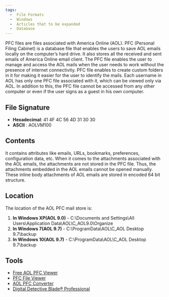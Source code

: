 ```yaml
---
tags:
  -  File Formats
  -  Windows
  -  Articles that to be expanded 
  -  Database
---
```

PFC files are files associated with America Online (AOL). PFC (Personal
Filing Cabinet) is a database file that enables the users to save AOL
emails locally on the computer’s hard drive. It also stores all the
received and sent emails of America Online email client. The PFC file
enables the user to manage and access the AOL mails when the user needs
to work without the presence of internet connectivity. PFC file enables
to create custom folders in it for making it easier for the user to
identify the mails. Each username in AOL has only one PFC file
associated with it, which can be viewed only via AOL. In addition to
this, the PFC file cannot be accessed from any other computer or even if
the user signs as a guest in his own computer.

## File Signature

- **Hexadecimal**: 41 4F 4C 56 4D 31 30 30
- **ASCII** : AOLVM100

## Contents

It contains attributes like emails, URLs, bookmarks, preferences,
configuration data, etc. When it comes to the attachments associated
with the AOL emails, the attachments are not stored in the PFC file.
Thus, the attachments embedded in the AOL emails cannot be opened
manually. These inline body attachments of AOL emails are stored in
encoded 64 bit structure.

## Location

The location of the AOL PFC mail store is:

1.  **In Windows XP(AOL 9.0)** - C:\Documents and Settings\All
    Users\Application Data\AOL\C_AOL9.0\Organize
2.  **In Windows 7(AOL 9.7)** - C:\ProgramData\AOL\C_AOL Desktop
    9.7\backup
3.  **In Windows 10(AOL 9.7)** - C:\ProgramData\AOL\C_AOL Desktop
    9.7\backup

## Tools

- [Free AOL PFC Viewer](http://www.systoolsgroup.com/aol-pfc-viewer/)
- [PFC File Viewer](http://datahelp.in/pfc/viewer.html)
- [AOL PFC Converter](https://www.systoolsgroup.com/aol-pfc-converter/)
- [Digital Detective Blade®
  Professional](http://www.digital-detective.net/digital-forensic-software/blade/)